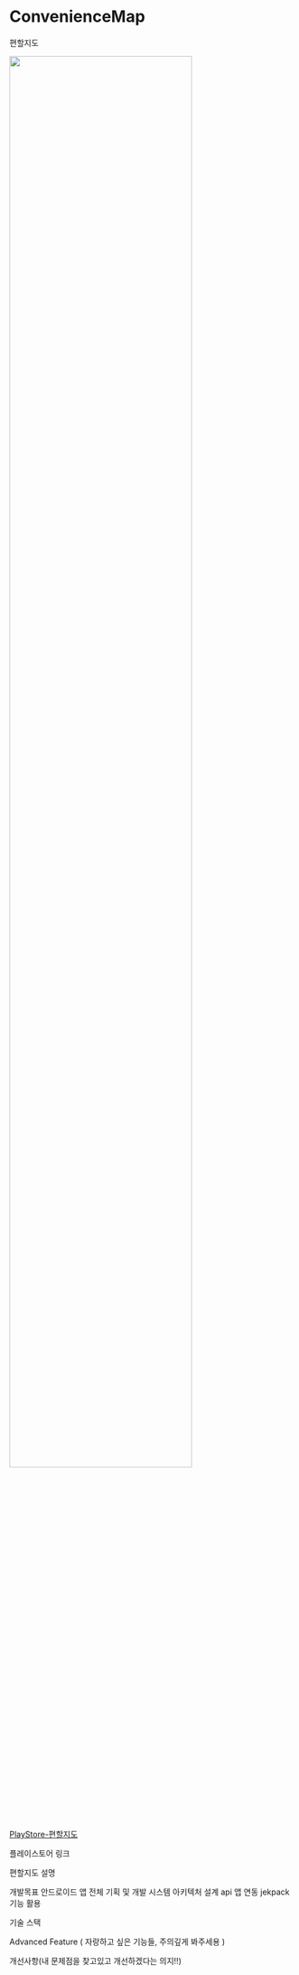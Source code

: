 # ConvenienceMap
편할지도


<img width="80%" src="https://user-images.githubusercontent.com/37431121/159129525-757c4f80-a7aa-4c32-838e-49b49a0d8743.png"/>

[PlayStore-편할지도](https://play.google.com/store/apps/details?id=com.ilsamil.conveniencemap)



플레이스토어 링크


편할지도 설명



개발목표
안드로이드 앱 전체 기획 및 개발
시스템 아키텍처 설계
api 앱 연동
jekpack 기능 활용



  
기술 스택



Advanced Feature ( 자랑하고 싶은 기능들, 주의깊게 봐주세용 )


개선사항(내 문제점을 찾고있고 개선하겠다는 의지!!)
